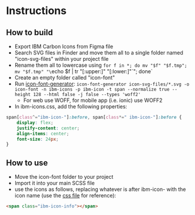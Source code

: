 # Instructions

## How to build
- Export IBM Carbon Icons from Figma file
- Search SVG files in Finder and move them all to a single folder named "icon-svg-files" within your project file
- Rename them all to lowercase using `for f in *; do mv "$f" "$f.tmp"; mv "$f.tmp" "\`echo $f | tr "[:upper:]" "[:lower:]"\`"; done`
- Create an empty folder called "icon-font"
- Run [icon-font-generator](https://www.npmjs.com/package/icon-font-generator): `icon-font-generator icon-svg-files/*.svg -o icon-font -n ibm-icons -p ibm-icon -t span --normalize true --height 128 --html false -j false --types 'woff2'`
    - For web use WOFF, for mobile app (i.e. ionic) use WOFF2
- In ibm-icons.css, add the following properties:
```css
span[class^="ibm-icon-"]:before, span[class*=" ibm-icon-"]:before {
    display: flex;
    justify-content: center;
    align-items: center;
    font-size: 24px;
}
```

## How to use
- Move the icon-font folder to your project
- Import it into your main SCSS file
- use the icons as follows, replacing whatever is after ibm-icon- with the icon name (use the [css file](https://github.com/alpiel91/carbon-iconfont/blob/master/icon-font-mobile/ibm-icons.css) for reference):
```html
<span class="ibm-icon-info"></span>
```
